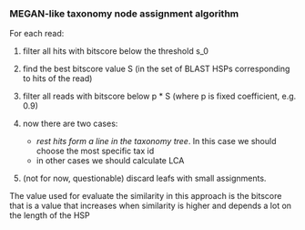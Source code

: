 ### MEGAN-like taxonomy node assignment algorithm


For each read:

1. filter all hits with bitscore below the threshold s_0
2. find the best bitscore value S (in the set of BLAST HSPs corresponding to hits of the read)
3. filter all reads with bitscore below p * S (where p is fixed coefficient, e.g. 0.9)
4. now there are two cases:
    * *rest hits form a line in the taxonomy tree*. In this case we should choose the most specific tax id
    * in other cases we should calculate LCA
    
5. (not for now, questionable) discard leafs with small assignments. 


The value used for evaluate the similarity in this approach is the bitscore that is a value that increases when similarity is higher and depends a lot on the length of the HSP
